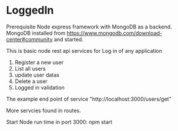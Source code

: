 # LoggedIn

Prerequisite 
Node express framework with MongoDB as a backend.
MongoDB installed from https://www.mongodb.com/download-center#community and started.

This is basic node rest api services for Log in of any application 
1) Register a new user
2) List all users
3) update user datas
4) Delete a user
5) Logged in validation

The example end point of service
"http://localhost:3000/users/get"

More servcies found in routes.

Start Node run time in port 3000:
npm start
